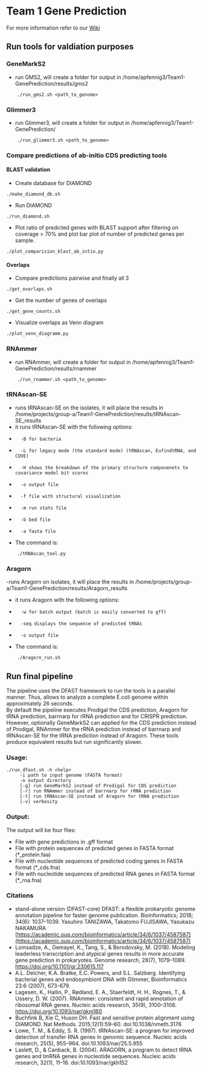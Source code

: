 # Team 1 Gene Prediction
For more information refer to our [Wiki](https://compgenomics2020.biosci.gatech.edu/Team_I_Gene_Prediction_Group)<br/>

## Run tools for valdiation purposes
### GeneMarkS2
- run GMS2, will create a folder for output in /home/apfennig3/Team1-GenePrediction/results/gms2<br/>
```
    ./run_gms2.sh <path_to_genome>
```
### Glimmer3 
- run Glimmer3, will create a folder for output in /home/apfennig3/Team1-GenePrediction/<br/>
```
    ./run_glimmer3.sh <path_to_genome> 
```

### Compare predictions of ab-initio CDS predicting tools
#### BLAST validation
- Create database for DIAMOND<br/>
```
./make_diamond_db.sh
```
- Run DIAMOND<br/>
```
./run_diamond.sh
```
- Plot ratio of predicted genes with BLAST support after filtering on coverage > 70% and plot bar plot of number of predicted genes per sample.<br/>
```
./plot_comparision_blast_ab_intio.py
```

#### Overlaps
- Compare predictions pairwise and finally all 3<br/>
```
./get_overlaps.sh
```
- Get the number of genes of overlaps<br/>
```
./get_gene_counts.sh
```
- Visualize overlaps as Venn diagram<br/>
```
./plot_venn_diagramm.py
```


### RNAmmer
- run RNAmmer, will create a folder for output in /home/apfennig3/Team1-GenePrediction/results/rnammer<br/>
```
    ./run_rnammer.sh <path_to_genome>
```
### tRNAscan-SE
- runs tRNAscan-SE on the isolates, it will place the results in /home/projects/group-a/Team1-GenePrediction/results/tRNAscan-SE_results<br/>
- it runs tRNAscan-SE with the following options:
-       -B for bacteria
-       -L for legacy mode (the standard mode) (tRNAscan, EufindtRNA, and COVE)
-       -H shows the breakdown of the primary structure componenets to covariance model bit scores
-       -o output file
-       -f file with structural visualization
-       -m run stats file
-       -b bed file
-       -a fasta file
- The command is: 
```
    ./tRNAscan_tool.py
```
### Aragorn
-runs Aragorn on isolates, it will place the results in /home/projects/group-a/Team1-GenePrediction/results/Aragorn_results<br/>
- it runs Aragorn with the following options:
-       -w for batch output (batch is easily converted to gff)
-       -seq displays the sequence of predicted tRNAs
-       -o output file

- The command is: 
```
    ./Aragorn_run.sh
```
## Run final pipeline
The pipeline uses the DFAST framework to run the tools in a parallel manner. Thus, allows to analyze a complete E.coli genome within approximately 26 seconds.<br/>
By default the pipeline executes Prodigal the CDS prediction, Aragorn for tRNA prediction, barrnarp for rRNA prediction and for CRISPR prediction. However, optionally GeneMarkS2 can applied for the CDS prediction instead of Prodigal, RNAmmer for the rRNA prediction instead of barrnarp and tRNAscan-SE for the tRNA prediction instead of Aragorn. These tools produce equivalent results but run significantly slower.<br/>

### Usage:
```
./run_dfast.sh -h <help>
     -i path to input genome (FASTA format) 
     -o output directory
     [-g] run GeneMarkS2 instead of Prodigal for CDS prediction
     [-r] run RNAmmer instead of barrnarp for rRNA prediction 
     [-t] run tRNAscan-SE instead of Aragorn for tRNA prediction
     [-v] verbosity
```

### Output:
The output will be four files:
* File with gene predictions in .gff format
* File with protein sequences of predicted genes in FASTA format (*_protein.faa)
* File with nucleotide sequences of predicted coding genes in FASTA format (*_cds.fna)
* File with nucleotide sequences of predicted RNA genes in FASTA format (*_rna.fna)

### Citations
* stand-alone version (DFAST-core)
DFAST: a flexible prokaryotic genome annotation pipeline for faster genome publication.
Bioinformatics; 2018; 34(6): 1037–1039.
Yasuhiro TANIZAWA, Takatomo FUJISAWA, Yasukazu NAKAMURA
[https://academic.oup.com/bioinformatics/article/34/6/1037/4587587](https://academic.oup.com/bioinformatics/article/34/6/1037/4587587)
* Lomsadze, A., Gemayel, K., Tang, S., & Borodovsky, M. (2018). Modeling leaderless transcription and atypical genes results in more accurate gene prediction in prokaryotes. Genome research, 28(7), 1079–1089. https://doi.org/10.1101/gr.230615.117
* A.L. Delcher, K.A. Bratke, E.C. Powers, and S.L. Salzberg. Identifying bacterial genes and endosymbiont DNA with Glimmer, Bioinformatics 23:6 (2007), 673-679.
* Lagesen, K., Hallin, P., Rødland, E. A., Staerfeldt, H. H., Rognes, T., & Ussery, D. W. (2007). RNAmmer: consistent and rapid annotation of ribosomal RNA genes. Nucleic acids research, 35(9), 3100–3108. https://doi.org/10.1093/nar/gkm160
* Buchfink B, Xie C, Huson DH. Fast and sensitive protein alignment using DIAMOND. Nat Methods. 2015;12(1):59–60. doi:10.1038/nmeth.3176
* Lowe, T. M., & Eddy, S. R. (1997). tRNAscan-SE: a program for improved detection of transfer RNA genes in genomic sequence. Nucleic acids research, 25(5), 955–964. doi:10.1093/nar/25.5.955
* Laslett, D., & Canback, B. (2004). ARAGORN, a program to detect tRNA genes and tmRNA genes in nucleotide sequences. Nucleic acids research, 32(1), 11–16. doi:10.1093/nar/gkh152
